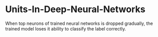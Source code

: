 # Units-In-Deep-Neural-Networks
When top neurons of trained neural networks is dropped gradually, the trained model loses it ability to classify the label correctly.
